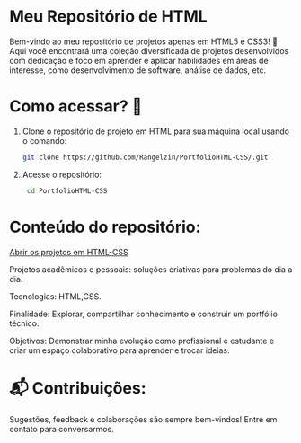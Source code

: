 # Meu Repositório de HTML

Bem-vindo ao meu repositório de projetos apenas em HTML5 e CSS3! 🚀 Aqui você encontrará uma coleção diversificada de projetos desenvolvidos com dedicação e foco em aprender e aplicar habilidades em áreas de interesse, como desenvolvimento de software, análise de dados, etc.

# Como acessar? 🔗

1. Clone o repositório de projeto em HTML para sua máquina local usando o comando:
   
    ```bash
    git clone https://github.com/Rangelzin/PortfolioHTML-CSS/.git
    ```
    
2. Acesse o repositório:
   
   ```bash
    cd PortfolioHTML-CSS
    ```

# Conteúdo do repositório:

<a href="https://rangelzin.github.io/PortfolioHTML-CSS/html-css/README-html" target="_blank"> Abrir os projetos em HTML-CSS</a>

Projetos acadêmicos e pessoais: soluções criativas para problemas do dia a dia.

Tecnologias: HTML,CSS.

Finalidade: Explorar, compartilhar conhecimento e construir um portfólio técnico.

Objetivos: Demonstrar minha evolução como profissional e estudante e criar um espaço colaborativo para aprender e trocar ideias.

# 📬 Contribuições:

Sugestões, feedback e colaborações são sempre bem-vindos! Entre em contato para conversarmos.
